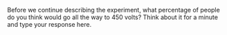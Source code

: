 Before we continue describing the experiment, what percentage of people do you
think would go all the way to 450 volts? Think about it for a minute and type
your response here.
